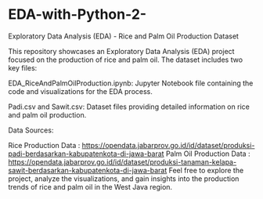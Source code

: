 # EDA-with-Python-2-
Exploratory Data Analysis (EDA) -  Rice and Palm Oil Production Dataset

This repository showcases an Exploratory Data Analysis (EDA) project focused on the production of rice and palm oil. The dataset includes two key files:

EDA_RiceAndPalmOilProduction.ipynb: Jupyter Notebook file containing the code and visualizations for the EDA process.

Padi.csv and Sawit.csv: Dataset files providing detailed information on rice and palm oil production.

Data Sources:

Rice Production Data : https://opendata.jabarprov.go.id/id/dataset/produksi-padi-berdasarkan-kabupatenkota-di-jawa-barat
Palm Oil Production Data : https://opendata.jabarprov.go.id/id/dataset/produksi-tanaman-kelapa-sawit-berdasarkan-kabupatenkota-di-jawa-barat
Feel free to explore the project, analyze the visualizations, and gain insights into the production trends of rice and palm oil in the West Java region.
